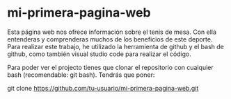 # mi-primera-pagina-web
Esta página web nos ofrece información sobre el tenis de mesa. Con ella entenderas y comprenderas muchos de los beneficios de este deporte.
Para realizar este trabajo, he utilizado la herramienta de github y el bash de github, como también visual studio code para realizar el código.

Para poder ver el projecto tienes que clonar el repositorio con cualquier bash (recomendable: git bash).
Tendrás que poner:

git clone https://github.com/tu-usuario/mi-primera-pagina-web.git